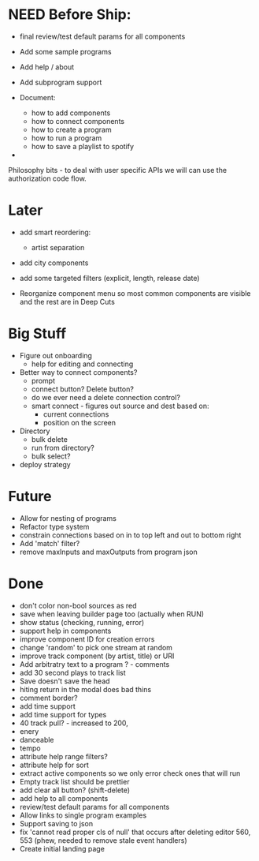 NEED Before Ship:
=================
  * final review/test default params for all components

  * Add some sample programs
  * Add help / about
  * Add subprogram support
  * Document:
    - how to add components
    - how to connect components
    - how to create a program
    - how to run a program
    - how to save a playlist to spotify

  * 


Philosophy bits - to deal with user specific APIs we will can use the
authorization code flow.


Later
=====

  * add smart reordering:
    - artist separation

  * add city components


  * add some targeted filters 
    (explicit, length, release date)
  * Reorganize component menu so most common components are visible and the rest
    are in Deep Cuts


Big Stuff
==========
  * Figure out onboarding
    * help for editing and connecting
  * Better way to connect components?
    * prompt 
    * connect button? Delete button?
    * do we ever need a delete connection control?
    * smart connect - figures out source and dest based on:
        * current connections
        * position on the screen
  * Directory
      * bulk delete
      * run from directory?
      * bulk select?
  * deploy strategy


Future
======
  * Allow for nesting of programs
  * Refactor type system
  * constrain connections based on in to top left and out to bottom right
  * Add 'match' filter?
  * remove maxInputs and maxOutputs from program json

Done
====
  * don't color non-bool sources as red
  * save when leaving builder page too (actually when RUN)
  * show status (checking, running, error)
  * support help in components
  * improve component ID for creation errors
  * change 'random' to pick one stream at random
  * improve track component (by artist, title) or URI
  * Add arbitratry text to a program ? - comments
  * add 30 second plays to track list
  * Save doesn't save the head
  * hiting return in the modal does bad thins
  * comment border?
  * add time support
  * add time support for types
  * 40 track pull? - increased to 200,
  * enery
  * danceable
  * tempo
  * attribute help range filters?
  * attribute help for sort 
  * extract active components so we only error check ones that will run
  * Empty track list should be prettier
  * add clear all button? (shift-delete)
  * add help to all components
  * review/test default params for all components
  * Allow links to single program examples
  * Support saving to json
  * fix 'cannot read proper cls of null' that occurs after deleting
    editor 560, 553 (phew, needed to remove stale event handlers)
  * Create initial landing page

